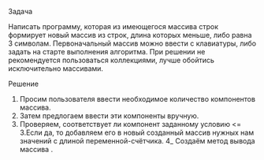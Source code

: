 Задача

Написать программу, которая из имеющегося массива строк формирует новый массив из строк, длина которых меньше, либо равна 3 символам. Первоначальный массив можно ввести с клавиатуры, либо задать на старте выполнения алгоритма. При решении не рекомендуется пользоваться коллекциями, лучше обойтись исключительно массивами.

Решение

1) Просим пользователя ввести необходимое количество компонентов массива.
2) Затем предлогаем ввести эти компоненты вручную.
3) Проверяем, соответствует ли компонент заданному условию <= 3.Если да, то добавляем его в новый созданный массив нужных нам значений с длиной переменной-счётчика.
4_ Создаём метод вывода массива .
